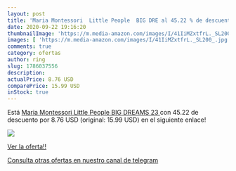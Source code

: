 ```yaml
---
layout: post
title: 'Maria Montessori  Little People  BIG DRE al 45.22 % de descuento'
date: 2020-09-22 19:16:20
thumbnailImage: 'https://m.media-amazon.com/images/I/41IiMZxtfrL._SL200_.jpg'
images: [ 'https://m.media-amazon.com/images/I/41IiMZxtfrL._SL200_.jpg' ]
comments: true
category: ofertas
author: ring
slug: 1786037556
description:
actualPrice: 8.76 USD
comparePrice: 15.99 USD
inStock: true
---
```


Está [Maria Montessori  Little People  BIG DREAMS  23  ](https://www.amazon.com/dp/1786037556/?tag=redken08-20) con 45.22 de descuento por 8.76 USD (original: 15.99 USD) en el siguiente enlace!

[![](https://m.media-amazon.com/images/I/41IiMZxtfrL._SL200_.jpg)](https://www.amazon.com/dp/1786037556/?tag=redken08-20)

[Ver la oferta!!](https://www.amazon.com/dp/1786037556/?tag=redken08-20)

[Consulta otras ofertas en nuestro canal de telegram](https://t.me/s/ofertas25)
